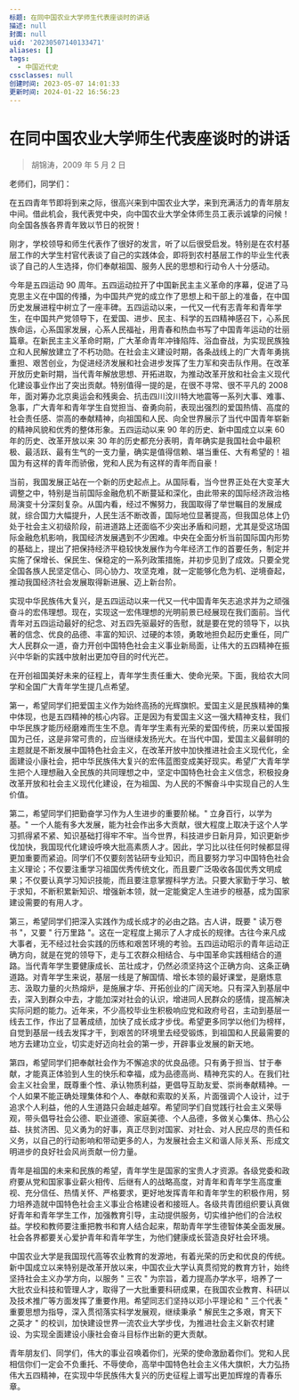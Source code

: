 ```yaml
---
标题: 在同中国农业大学师生代表座谈时的讲话
描述: null
封面: null
uid: '20230507140133471'
aliases: []
tags:
  - 中国近代史
cssclasses: null
创建时间: 2023-05-07 14:01:33
更新时间: 2024-01-22 16:56:23
---
```


# 在同中国农业大学师生代表座谈时的讲话

> 胡锦涛，2009 年 5 月 2 日

老师们，同学们：

在五四青年节即将到来之际，很高兴来到中国农业大学，来到充满活力的青年朋友中间。借此机会，我代表党中央，向中国农业大学全体师生员工表示诚挚的问候！向全国各族各界青年致以节日的祝贺！

刚才，学校领导和师生代表作了很好的发言，听了以后很受启发。特别是在农村基层工作的大学生村官代表谈了自己的实践体会，即将到农村基层工作的毕业生代表谈了自己的人生选择，你们奉献祖国、服务人民的思想和行动令人十分感动。

今年是五四运动 90 周年。五四运动拉开了中国新民主主义革命的序幕，促进了马克思主义在中国的传播，为中国共产党的成立作了思想上和干部上的准备，在中国历史发展进程中树立了一座丰碑。五四运动以来，一代又一代有志青年和青年学生，在中国共产党领导下，在爱国、进步、民主、科学的五四精神感召下，心系民族命运，心系国家发展，心系人民福祉，用青春和热血书写了中国青年运动的壮丽篇章。在新民主主义革命时期，广大革命青年冲锋陷阵、浴血奋战，为实现民族独立和人民解放建立了不朽功勋。在社会主义建设时期，各条战线上的广大青年勇挑重担、艰苦创业，为促进经济发展和社会进步发挥了生力军和突击队作用。在改革开放历史新时期，当代青年解放思想、开拓进取，为推动改革开放和社会主义现代化建设事业作出了突出贡献。特别值得一提的是，在很不寻常、很不平凡的 2008 年，面对筹办北京奥运会和残奥会、抗击四川汶川特大地震等一系列大事、难事、急事，广大青年和青年学生自觉担当、奋勇向前，表现出强烈的爱国热情、高度的社会责任感、崇高的奉献精神，向祖国和人民、向全世界展示了当代中国青年崭新的精神风貌和优秀的整体形象。五四运动以来 90 年的历史、新中国成立以来 60 年的历史、改革开放以来 30 年的历史都充分表明，青年确实是我国社会中最积极、最活跃、最有生气的一支力量，确实是值得信赖、堪当重任、大有希望的！祖国为有这样的青年而骄傲，党和人民为有这样的青年而自豪！

当前，我国发展正站在一个新的历史起点上。从国际看，当今世界正处在大变革大调整之中，特别是当前国际金融危机不断蔓延和深化，由此带来的国际经济政治格局演变十分深刻复杂。从国内看，经过不懈努力，我国取得了举世瞩目的发展成就，综合国力大幅提升，人民生活不断改善，国际地位显著提高，但我国总体上仍处于社会主义初级阶段，前进道路上还面临不少突出矛盾和问题，尤其是受这场国际金融危机影响，我国经济发展遇到不少困难。中央在全面分析当前国际国内形势的基础上，提出了把保持经济平稳较快发展作为今年经济工作的首要任务，制定并实施了保增长、保民生、保稳定的一系列政策措施，并初步见到了成效。只要全党全国各族人民坚定信心、同心协力、攻坚克难，就一定能够化危为机、逆境奋起，推动我国经济社会发展取得新进展、迈上新台阶。

实现中华民族伟大复兴，是五四运动以来一代又一代中国青年矢志追求并为之顽强奋斗的宏伟理想。现在，实现这一宏伟理想的光明前景已经展现在我们面前。当代青年对五四运动最好的纪念、对五四先驱最好的告慰，就是要在党的领导下，以执著的信念、优良的品德、丰富的知识、过硬的本领，勇敢地担负起历史重任，同广大人民群众一道，奋力开创中国特色社会主义事业新局面，让伟大的五四精神在振兴中华新的实践中放射出更加夺目的时代光芒。

在开创祖国美好未来的征程上，青年学生责任重大、使命光荣。下面，我给农大同学和全国广大青年学生提几点希望。

第一，希望同学们把爱国主义作为始终高扬的光辉旗帜。爱国主义是民族精神的集中体现，也是五四精神的核心内容。正是因为有爱国主义这一强大精神支柱，我们中华民族才能历经磨难而生生不息。青年学生素有光荣的爱国传统，历来以爱国报国为己任，这是非常可贵的，应当继续发扬光大。在当代中国，爱国主义最鲜明的主题就是不断发展中国特色社会主义，在改革开放中加快推进社会主义现代化，全面建设小康社会，把中华民族伟大复兴的宏伟蓝图变成美好现实。希望广大青年学生把个人理想融入全民族的共同理想之中，坚定中国特色社会主义信念，积极投身改革开放和社会主义现代化建设，在为祖国、为人民的不懈奋斗中实现自己的人生价值。

第二，希望同学们把勤奋学习作为人生进步的重要阶梯。" 立身百行，以学为基。" 一个人能有多大发展，能为社会作出多大贡献，很大程度上取决于这个人学习抓得紧不紧、知识基础打得牢不牢。当今世界，科技进步日新月异，知识更新步伐加快，我国现代化建设呼唤大批高素质人才。因此，学习比以往任何时候都显得更加重要而紧迫。同学们不仅要刻苦钻研专业知识，而且要努力学习中国特色社会主义理论；不仅要注重学习祖国优秀传统文化，而且要广泛吸收各国优秀文明成果；不仅要认真学习知识技能，而且要注意掌握科学方法。只要大家勤于学习、敏于求知，不断积累新知识、增强新本领，就一定能奠定人生进步的根基，成为国家建设需要的有用人才。

第三，希望同学们把深入实践作为成长成才的必由之路。古人讲，既要 " 读万卷书 "，又要 " 行万里路 "。这在一定程度上揭示了人才成长的规律。古往今来凡成大事者，无不经过社会实践的历练和艰苦环境的考验。五四运动昭示的青年运动正确方向，就是在党的领导下，走与工农群众相结合、与中国革命实践相结合的道路。当代青年学生要健康成长、茁壮成才，仍然必须坚持这个正确方向、这条正确道路。对青年学生来说，基层一线是了解国情、增长本领的最好课堂，是磨炼意志、汲取力量的火热熔炉，是施展才华、开拓创业的广阔天地。只有深入到基层中去，深入到群众中去，才能加深对社会的认识，增进同人民群众的感情，提高解决实际问题的能力。近年来，不少高校毕业生积极响应党和政府号召，主动到基层一线去工作，作出了显著成绩，加快了成长成才步伐。希望更多同学以他们为榜样，自觉到基层一线去发挥才干，到艰苦的环境里去经受锻炼，到祖国和人民最需要的地方去建功立业，切实走好迈向社会的第一步，开辟事业发展的新天地。

第四，希望同学们把奉献社会作为不懈追求的优良品德。只有勇于担当、甘于奉献，才能真正体验到人生的快乐和幸福，成为品德高尚、精神充实的人。在我们社会主义社会里，既尊重个性、承认物质利益，更倡导互助友爱、崇尚奉献精神。一个人如果不能正确处理集体和个人、奉献和索取的关系，片面强调个人设计，过于追求个人利益，他的人生道路只会越走越窄。希望同学们自觉践行社会主义荣辱观，带头倡导社会公德、职业道德、家庭美德、个人品德，多做关心集体、热心公益、扶贫济困、见义勇为的好事，真正尽到对国家、对社会、对人民应尽的责任和义务，以自己的行动影响和带动更多的人，为发展社会主义和谐人际关系、形成文明进步的良好社会风尚贡献一份力量。

青年是祖国的未来和民族的希望，青年学生是国家的宝贵人才资源。各级党委和政府要从党和国家事业薪火相传、后继有人的战略高度，对青年和青年学生高度重视、充分信任、热情关怀、严格要求，更好地发挥青年和青年学生的积极作用，努力培养造就中国特色社会主义事业合格建设者和接班人。各级共青团组织要认真做好青年和青年学生工作，加强教育引导，主动提供服务，切实维护他们的合法权益。学校和教师要注重把教书和育人结合起来，帮助青年学生德智体美全面发展。社会各界都要关心爱护青年和青年学生，为他们健康成长营造良好社会环境。

中国农业大学是我国现代高等农业教育的发源地，有着光荣的历史和优良的传统。新中国成立以来特别是改革开放以来，中国农业大学认真贯彻党的教育方针，始终坚持社会主义办学方向，以服务 " 三农 " 为宗旨，着力提高办学水平，培养了一大批农业科技和管理人才，取得了一大批重要科研成果，在我国农业教育、科研以及技术推广等方面发挥了重要作用。希望同志们坚持以邓小平理论和 " 三个代表 " 重要思想为指导，深入贯彻落实科学发展观，继续秉承 " 解民生之多艰，育天下之英才 " 的校训，加快建设世界一流农业大学步伐，为推进社会主义新农村建设、为实现全面建设小康社会奋斗目标作出新的更大贡献。

青年朋友们、同学们，伟大的事业召唤着你们，光荣的使命激励着你们。党和人民相信你们一定会不负重托、不辱使命，高举中国特色社会主义伟大旗帜，大力弘扬伟大五四精神，在实现中华民族伟大复兴的历史征程上谱写出更加辉煌的青春乐章。
